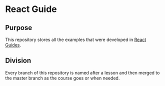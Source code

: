 # React Guide

## Purpose
This repository stores all the examples that were developed in [React Guides](http://facebook.github.io/react/docs/).

## Division
Every branch of this repository is named after a lesson and then merged to the master branch as the course goes or when needed.
